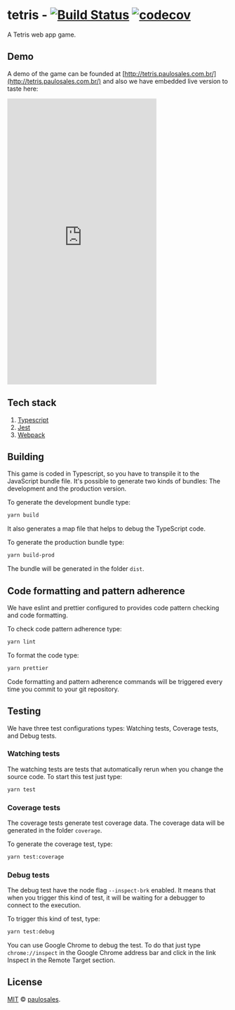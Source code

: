 # tetris - [![Build Status](https://travis-ci.com/paulosales/tetris.svg?branch=dev)](https://travis-ci.com/paulosales/tetris) [![codecov](https://codecov.io/gh/paulosales/tetris/branch/dev/graph/badge.svg)](https://codecov.io/gh/paulosales/tetris)

A Tetris web app game.

## Demo

A demo of the game can be founded at [http://tetris.paulosales.com.br/](http://tetris.paulosales.com.br/) and also we have embedded live version to taste here:

<embed type="text/html" src="https://tetris.paulosales.com.br/" width="340" height="650">

## Tech stack

1. [Typescript](https://www.typescriptlang.org/)
2. [Jest](https://jestjs.io/)
3. [Webpack](https://webpack.js.org/)

## Building

This game is coded in Typescript, so you have to transpile it to the JavaScript bundle file.
It's possible to generate two kinds of bundles: The development and the production version.

To generate the development bundle type:

```bash
yarn build
```

It also generates a map file that helps to debug the TypeScript code.

To generate the production bundle type:

```bash
yarn build-prod
```

The bundle will be generated in the folder `dist`.

## Code formatting and pattern adherence

We have eslint and prettier configured to provides code pattern checking and code formatting.

To check code pattern adherence type:

```bash
yarn lint
```

To format the code type:

```bash
yarn prettier
```

Code formatting and pattern adherence commands will be triggered every time you commit to your git repository.

## Testing

We have three test configurations types: Watching tests, Coverage tests, and Debug tests.

### Watching tests

The watching tests are tests that automatically rerun when you change the source code. To start this test just type:

```bash
yarn test
```

### Coverage tests

The coverage tests generate test coverage data.
The coverage data will be generated in the folder `coverage`.

To generate the coverage test, type:

```bash
yarn test:coverage
```

### Debug tests

The debug test have the node flag `--inspect-brk` enabled. It means that when you trigger this kind of test, it will be waiting for a debugger to connect to the execution.

To trigger this kind of test, type:

```bash
yarn test:debug
```

You can use Google Chrome to debug the test. To do that just type `chrome://inspect` in the Google Chrome address bar and click in the link Inspect in the Remote Target section.

## License

[MIT](https://github.com/paulosales/tetris/blob/master/LICENSE) © [paulosales](https://github.com/paulosales/).
